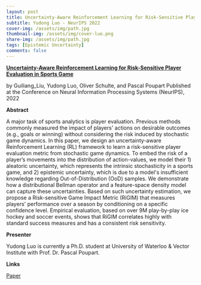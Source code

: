 ```yaml
---
layout: post
title: Uncertainty-Aware Reinforcement Learning for Risk-Sensitive Player Evaluation in Sports Game
subtitle: Yudong Luo - NeurIPS 2022
cover-img: /assets/img/path.jpg
thumbnail-img: /assets/img/cover-luo.png
share-img: /assets/img/path.jpg
tags: [Epistemic Uncertainty]
comments: false
---
```


[**Uncertainty-Aware Reinforcement Learning for Risk-Sensitive Player Evaluation in Sports Game**](https://openreview.net/pdf?id=QoHSzxp7tSN)

by Guiliang_Liu, Yudong Luo, Oliver Schulte, and Pascal Poupart
Published at the Conference on Neural Information Processing Systems (NeurIPS), 2022

**Abstract**

A major task of sports analytics is player evaluation. Previous methods commonly measured the impact of players' actions on desirable outcomes (e.g., goals or winning) without considering the risk induced by stochastic game dynamics.  In this paper, we design an uncertainty-aware Reinforcement Learning (RL) framework to learn a risk-sensitive player evaluation metric from stochastic game dynamics. To embed the risk of a player’s movements into the distribution of action-values, we model their 1) aleatoric uncertainty, which represents the intrinsic stochasticity in a sports game, and 2) epistemic uncertainty, which is due to a model's insufficient knowledge regarding Out-of-Distribution (OoD) samples. We demonstrate how a distributional Bellman operator and a feature-space density model can capture these uncertainties. Based on such uncertainty estimation, we propose a Risk-sensitive Game Impact Metric (RiGIM) that measures players' performance over a season by conditioning on a specific confidence level. Empirical evaluation, based on over 9M play-by-play ice hockey and soccer events, shows that RiGIM correlates highly with standard success measures and has a consistent risk sensitivity.

**Presenter**

Yudong Luo is currently a Ph.D. student at University of Waterloo & Vector Institute with Prof. Dr. Pascal Poupart.

**Links**

[Paper](https://openreview.net/pdf?id=QoHSzxp7tSN)
